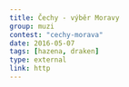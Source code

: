 ```yaml
---
title: Čechy - výběr Moravy
group: muzi
contest: "cechy-morava"
date: 2016-05-07
tags: [hazena, draken]
type: external
link: http
---
```

